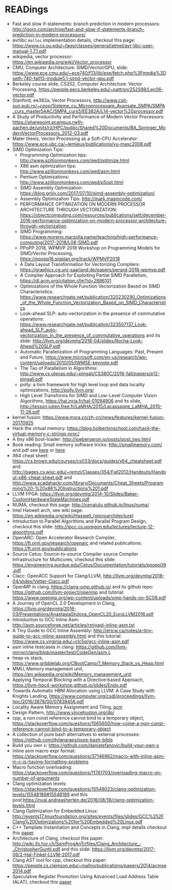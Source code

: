 # READings
- Fast and slow if-statements: branch prediction in modern processors: <http://igoro.com/archive/fast-and-slow-if-statements-branch-prediction-in-modern-processors/>
- avrlibc `malloc` implementation details, checkout this page: <https://www.cs.ou.edu/~fagg/classes/general/atmel/avr-libc-user-manual-1.7.1.pdf>
- wikipedia, vector processor: <https://en.wikipedia.org/wiki/Vector_processor>
- CMU, Computer Architecture: SIMD/Vector/GPU, slide: <https://www.ece.cmu.edu/~ece740/f13/lib/exe/fetch.php%3Fmedia%3Dseth-740-fall13-module5.1-simd-vector-gpu.pdf>
- Berkeley course slide, CS252, Computer Architecture: Vector Processing, <https://people.eecs.berkeley.edu/~pattrsn/252S98/Lec06-vector.pdf>
- Stanford, ee382a, Vector Processors, <http://www.csit-sun.pub.ro/~cpop/Sisteme_cu_Microprocesoare_Avansate_SMPA/SMPA_curs_master5AAC/SMPA_curs5/EE382A/L14-vector%20processor.pdf>
- A Study of Productivity and Performance of Modern Vector Processors: <https://sharepoint.ecampus.rwth-aachen.de/units/rz/HPC/public/Shared%20Documents/BA_Springer_ModernVectorProcessors_2012-03.pdf>
- Mater thesis, Vector Processing as a Soft-CPU Accelerator: <https://www.ece.ubc.ca/~lemieux/publications/yu-masc2008.pdf>
- SIMD Optimization Tips:
  - Programming Optimization tips: <http://www.azillionmonkeys.com/qed/optimize.html>
  - X86 asm optimization tips: <http://www.azillionmonkeys.com/qed/asm.html>
  - Pentium Optimizations: <http://www.azillionmonkeys.com/qed/p5opt.html>
  - SIMD Assembly Optimization: <https://blog.grijjy.com/2017/07/10/simd-assembly-optimization/>
  - Assembly Optimization Tips: <http://mark.masmcode.com/>
  - PERFORMANCE OPTIMIZATION ON MODERN PROCESSOR ARCHITECTURE THROUGH VECTORIZATION: <https://objectcomputing.com/resources/publications/sett/december-2016-performance-optimization-on-modern-processor-architecture-through-vectorization>
  - SIMD Programming: <https://www.moreno.marzolla.name/teaching/high-performance-computing/2017-2018/L08-SIMD.pdf>
  - PPoPP 2018, WPMVP 2018 Workshop on Programming Models for SIMD/Vector Processing, <https://ppopp18.sigplan.org/track/WPMVP2018>
  - A Data Layout Transformation for Vectorizing Compilers: <https://graphics.cg.uni-saarland.de/papers/perard-2018-wpmvp.pdf>
  - A Compiler Approach for Exploiting Partial SIMD Parallelism, <https://dl.acm.org/citation.cfm?id=2886101>
  - Optimizations of the Whole Function Vectorization Based on SIMD Characteristics: <https://www.researchgate.net/publication/320230290_Optimizations_of_the_Whole_Function_Vectorization_Based_on_SIMD_Characteristics>
  - Look-ahead SLP: auto-vectorization in the presence of commutative operations: <https://www.researchgate.net/publication/323507137_Look-ahead_SLP_auto-vectorization_in_the_presence_of_commutative_operations> and its slide: <http://llvm.org/devmtg/2018-04/slides/Rocha-Look-Ahead%20SLP.pdf>
  - Automatic Parallelization of Programming Languages: Past, Present and Future, <https://www.microsoft.com/en-us/research/wp-content/uploads/2010/05/IWMSE-keynote.pdf>
  - The Tao of Parallelism in Algorithms: <http://www.cs.utexas.edu/~pingali/CS380C/2016-fall/papers/p12-pingali.pdf>
  - polly: a llvm framework for high level loop and data locality optimizations, <http://polly.llvm.org/>
  - High Level Transforms for SIMD and Low-Level Computer Vision Algorithms, <https://hal.inria.fr/hal-01094906> and its slide, <http://tesson.julien.free.fr/LaMHA/2015/Lacassagne_LaMHA_2015-11-26.pdf>
- kernel fusion: <https://www.msra.cn/zh-cn/news/features/kernel-fusion-20170925>
- Hack the virtual memory: <https://blog.holbertonschool.com/hack-the-virtual-memory-c-strings-proc/>
- A tiny x86 boot-loader: <http://joebergeron.io/posts/post_two.html>
- Book reading: Small memory software tricks: <http://smallmemory.com/> and pdf see [here](https://www.researchgate.net/publication/220694739_Small_memory_software_patterns_for_systems_with_limited_memory) or [here](https://gamehacking.org/faqs/Small_Memory_Software.pdf)
- X64 cheat sheet: <https://cs.brown.edu/courses/cs033/docs/guides/x64_cheatsheet.pdf> and <http://pages.cs.wisc.edu/~remzi/Classes/354/Fall2012/Handouts/Handout-x86-cheat-sheet.pdf> and <http://www.scadahackr.com/library/Documents/Cheat_Sheets/Programming%20-%20x86%20Instructions%201.pdf>
- LLVM FPGA: <https://llvm.org/devmtg/2014-10/Slides/Baker-CustomHardwareStateMachines.pdf>
- NUMA, checkout this page: <http://cenalulu.github.io/linux/numa/>
- Intel Haswell arch, see wiki page: <https://en.wikipedia.org/wiki/Haswell_(microarchitecture)>
- Introduction to Parallel Algorithms and Parallel Program Design, checkout this slide: <http://ipcc.cs.uoregon.edu/lectures/lecture-12-algorithms.pdf>
- OpenARC: Open Accelerator Research Compiler, <https://ft.ornl.gov/research/openarc> and related publications: <https://ft.ornl.gov/publications>
- Source Cetus: Source-to-source Compiler source Compiler Infrastructure for Multicores, checkout this slide: <https://engineering.purdue.edu/Cetus/Documentation/tutorials/ppopp09.pdf>
- Clacc: OpenACC Support for Clang/LLVM, <http://llvm.org/devmtg/2018-04/slides/Vetter-Clacc.pdf>
- OpenMP in clang, <https://clang-omp.github.io/> and its github repo: <https://github.com/llvm-project/openmp> and tutorial: <https://www.openmp.org/wp-content/uploads/omp-hands-on-SC08.pdf>
- A Journey of OpenCL 2.0 Development in Clang, <https://llvm.org/devmtg/2016-03/Presentations/AnastasiaStulova_OpenCL20_EuroLLVM2016.pdf>
- Introduction to GCC Inline Asm: <http://asm.sourceforge.net/articles/rmiyagi-inline-asm.txt>
- A Tiny Guide to GCC Inline Assembly: <http://ericw.ca/notes/a-tiny-guide-to-gcc-inline-assembly.html> and this tutorial: <https://www.cs.virginia.edu/~clc5q/gcc-inline-asm.pdf>
- asm inline testcases in clang: <https://github.com/llvm-mirror/clang/blob/master/test/CodeGen/asm.c>
- heap vs stack, <https://www.gribblelab.org/CBootCamp/7_Memory_Stack_vs_Heap.html>
- MMU, Memory management unit, <https://en.wikipedia.org/wiki/Memory_management_unit>
- Applying Temporal Blocking with a Directive‐based Approach, <https://llvm-hpc4-workshop.github.io/slides/Endo.pdf>
- Towards Automatic HBM Allocation using LLVM: A Case Study with Knights Landing, <https://www.computer.org/csdl/proceedings/llvm-hpc/2016/3878/00/07839456.pdf>
- Locality Aware Memory Assignment and Tiling, [acm](http://delivery.acm.org/10.1145/3200000/3196070/a130-rogers.pdf?ip=202.175.167.104&id=3196070&acc=OPEN&key=4D4702B0C3E38B35%2E4D4702B0C3E38B35%2E896D0D4959F561C0%2E6D218144511F3437&__acm__=1530546026_dcc8e8cdae435257aae5419cc797b717)
- Design Pattern, <http://www.vincehuston.org/dp/>
- cpp, a non const reference cannot bind to a temporary object, <https://stackoverflow.com/questions/1565600/how-come-a-non-const-reference-cannot-bind-to-a-temporary-object>
- A collection of pure bash alternatives to external processes: <https://github.com/dylanaraps/pure-bash-bible>
- Build you own x: <https://github.com/danistefanovic/build-your-own-x>
- Inline asm macro expr format: <https://stackoverflow.com/questions/37146962/macro-with-inline-asm-in-c-is-having-formatting-problems>
- Macro function overloading: <https://stackoverflow.com/questions/11761703/overloading-macro-on-number-of-arguments>
- Clang optimization levels: <https://stackoverflow.com/questions/15548023/clang-optimization-levels/15548189#15548189> and this post:<https://nval.andreasherten.de/2016/08/18/clang-optimization-levels.html>
- Clang Optimization for Embedded Linux: <http://events17.linuxfoundation.org/sites/events/files/slides/GCC%252FClang%20Optimizations%20for%20Embedded%20Linux.pdf>
- C++ Template Instantiation and Concepts in Clang, impl details checkout this [paper](https://pdfs.semanticscholar.org/aef3/f3c2ada21aea2bf7805e2c221c85ca88d506.pdf)
- Architecture of Clang, checkout this paper: <http://wiki.ifs.hsr.ch/SemProgAnTr/files/Clang_Architecture_-_ChristopherGuntli.pdf> and this slide: <https://llvm.org/devmtg/2017-06/2-Hal-Finkel-LLVM-2017.pdf>
- Clang AST tool for cpp, checkout this paper: <https://people.cs.clemson.edu/~malloy/publications/papers/2014/acmse2014.pdf>
- Speculative Register Promotion Using Advanced Load Address Table (ALAT), checkout this [paper](https://www-users.cs.umn.edu/~jin/cgo03.pdf)

